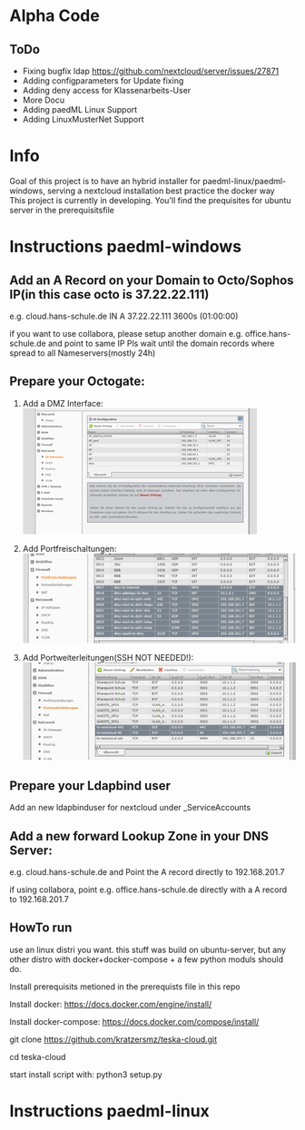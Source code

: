 # Alpha Code
## ToDo
* Fixing  bugfix ldap https://github.com/nextcloud/server/issues/27871
* Adding configparameters for Update fixing
* Adding deny access for Klassenarbeits-User
* More Docu
* Adding paedML Linux Support
* Adding LinuxMusterNet Support


# Info
Goal of this project is to have an hybrid installer for paedml-linux/paedml-windows, serving a nextcloud installation best practice the docker way  
This project is currently in developing. You'll find the prequisites for ubuntu server in the prerequisitsfile

# Instructions paedml-windows
## Add an A Record on your Domain to Octo/Sophos IP(in this case octo is 37.22.22.111)
e.g. cloud.hans-schule.de	IN	A	37.22.22.111	3600s	(01:00:00)

if you want to use collabora, please setup another domain e.g. office.hans-schule.de and point to same IP
Pls wait until the domain records where spread to all Nameservers(mostly 24h)

## Prepare your Octogate:
1. Add a DMZ Interface:  
![DMZ](howto/fw_dmz.png?raw=true "DMZ Interface")

2. Add Portfreischaltungen:  
![DMZ](howto/fw_portfreischaltungen.png?raw=true "DMZ Portfreischaltungen")

3. Add Portweiterleitungen(SSH NOT NEEDED!):  
![DMZ](howto/fw_portweiterleitungen.jpg?raw=true "DMZ Portweiterleitungen")

## Prepare your Ldapbind user
Add an new ldapbinduser for nextcloud under _ServiceAccounts

## Add a new forward Lookup Zone in your DNS Server:
e.g. cloud.hans-schule.de and Point the A record directly to 192.168.201.7

if using collabora, point e.g. office.hans-schule.de directly with a A record to 192.168.201.7

## HowTo run
use an linux distri you want. this stuff was build on ubuntu-server, but any other distro with docker+docker-compose + a few python moduls should do. 

Install prerequisits metioned in the prerequists file in this repo

Install docker: https://docs.docker.com/engine/install/

Install docker-compose: https://docs.docker.com/compose/install/

git clone https://github.com/kratzersmz/teska-cloud.git

cd teska-cloud

start install script with:
python3 setup.py


# Instructions paedml-linux
